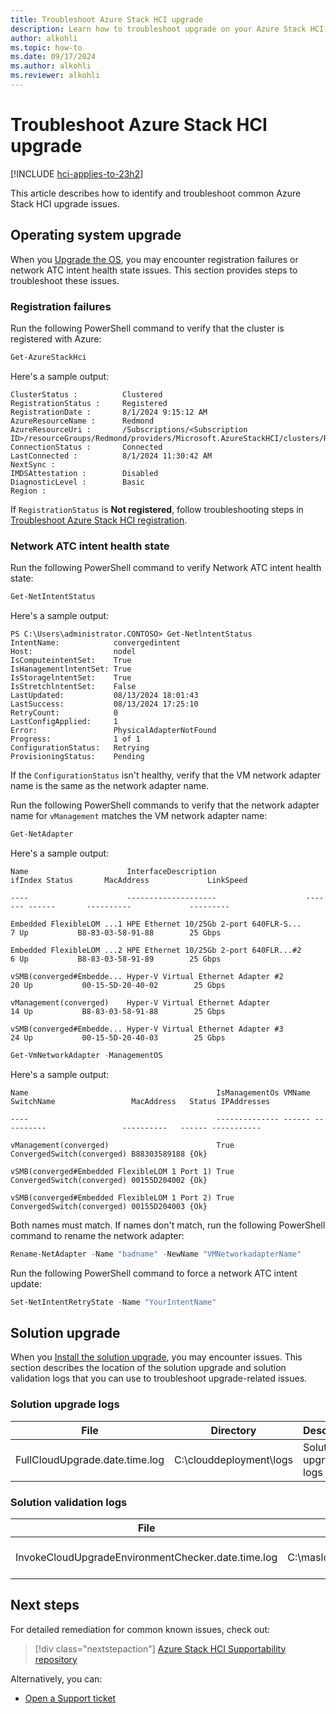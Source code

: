 ```yaml
---
title: Troubleshoot Azure Stack HCI upgrade
description: Learn how to troubleshoot upgrade on your Azure Stack HCI system. 
author: alkohli
ms.topic: how-to
ms.date: 09/17/2024
ms.author: alkohli
ms.reviewer: alkohli
---
```


# Troubleshoot Azure Stack HCI upgrade

[!INCLUDE [hci-applies-to-23h2](../../includes/hci-applies-to-23h2.md)]

This article describes how to identify and troubleshoot common Azure Stack HCI upgrade issues.

## Operating system upgrade

When you [Upgrade the OS](./upgrade-22h2-to-23h2-powershell.md), you may encounter registration failures or network ATC intent health state issues. This section provides steps to troubleshoot these issues.

### Registration failures

Run the following PowerShell command to verify that the cluster is registered with Azure:

```PowerShell
Get-AzureStackHci
```

Here's a sample output:

```output
ClusterStatus :          Clustered
RegistrationStatus :     Registered
RegistrationDate :       8/1/2024 9:15:12 AM
AzureResourceName :      Redmond
AzureResourceUri :       /Subscriptions/<Subscription ID>/resourceGroups/Redmond/providers/Microsoft.AzureStackHCI/clusters/Redmond
ConnectionStatus :       Connected
LastConnected :          8/1/2024 11:30:42 AM
NextSync :
IMDSAttestation :        Disabled
DiagnosticLevel :        Basic
Region :
```

If `RegistrationStatus` is **Not registered**, follow troubleshooting steps in [Troubleshoot Azure Stack HCI registration](../deploy/troubleshoot-hci-registration.md).

### Network ATC intent health state

Run the following PowerShell command to verify Network ATC intent health state:

```PowerShell
Get-NetIntentStatus
```

Here's a sample output:

```output
PS C:\Users\administrator.CONTOSO> Get-NetlntentStatus
IntentName:            convergedintent
Host:                  nodel 
IsComputeintentSet:    True
IsHanagementlntentSet: True
IsStoragelntentSet:    True
IsStretchlntentSet:    False
LastUpdated:           08/13/2024 18:01:43
LastSuccess:           08/13/2024 17:25:10
RetryCount:            0
LastConfigApplied:     1
Error:                 PhysicalAdapterNotFound
Progress:              1 of 1
ConfigurationStatus:   Retrying
ProvisioningStatus:    Pending
```

If the `ConfigurationStatus` isn't healthy, verify that the VM network adapter name is the same as the network adapter name.

Run the following PowerShell commands to verify that the network adapter name for `vManagement` matches the VM network adapter name:

```PowerShell
Get-NetAdapter
```

Here's a sample output:

```output
Name                      InterfaceDescription                    ifIndex Status       MacAddress             LinkSpeed 

----                      --------------------                    ------- ------       ----------             --------- 

Embedded FlexibleLOM ...1 HPE Ethernet 10/25Gb 2-port 640FLR-S...       7 Up           B8-83-03-58-91-88        25 Gbps 

Embedded FlexibleLOM ...2 HPE Ethernet 10/25Gb 2-port 640FLR...#2       6 Up           B8-83-03-58-91-89        25 Gbps 

vSMB(converged#Embedde... Hyper-V Virtual Ethernet Adapter #2          20 Up           00-15-5D-20-40-02        25 Gbps 

vManagement(converged)    Hyper-V Virtual Ethernet Adapter             14 Up           B8-83-03-58-91-88        25 Gbps 

vSMB(converged#Embedde... Hyper-V Virtual Ethernet Adapter #3          24 Up           00-15-5D-20-40-03        25 Gbps 
```

```PowerShell
Get-VmNetworkAdapter -ManagementOS 
```

Here's a sample output:

```output
Name                                          IsManagementOs VMName SwitchName                 MacAddress   Status IPAddresses 

----                                          -------------- ------ ----------                 ----------   ------ ----------- 

vManagement(converged)                        True                  ConvergedSwitch(converged) B88303589188 {Ok} 

vSMB(converged#Embedded FlexibleLOM 1 Port 1) True                  ConvergedSwitch(converged) 00155D204002 {Ok} 

vSMB(converged#Embedded FlexibleLOM 1 Port 2) True                  ConvergedSwitch(converged) 00155D204003 {Ok} 
```

Both names must match. If names don't match, run the following PowerShell command to rename the network adapter:

```PowerShell
Rename-NetAdapter -Name "badname" -NewName "VMNetworkadapterName"
```

Run the following PowerShell command to force a network ATC intent update:

```PowerShell
Set-NetIntentRetryState -Name "YourIntentName"
```

## Solution upgrade

When you [Install the solution upgrade](./install-solution-upgrade.md), you may encounter issues. This section describes the location of the solution upgrade and solution validation logs that you can use to troubleshoot upgrade-related issues.

### Solution upgrade logs

| File              | Directory       | Description |
|-------------------|-----------------|-------------|
| FullCloudUpgrade.date.time.log | C:\clouddeployment\logs | Solution upgrade logs |

### Solution validation logs

| File              | Directory       | Description |
|-------------------|-----------------|-------------|
| InvokeCloudUpgradeEnvironmentChecker.date.time.log | C:\maslogs\lcmecelitelogs | Solution validation logs |

## Next steps

For detailed remediation for common known issues, check out:
> [!div class="nextstepaction"]
> [Azure Stack HCI Supportability repository](https://github.com/Azure/AzureStackHCI-Supportability)

Alternatively, you can:
- [Open a Support ticket](../manage/get-support.md)
